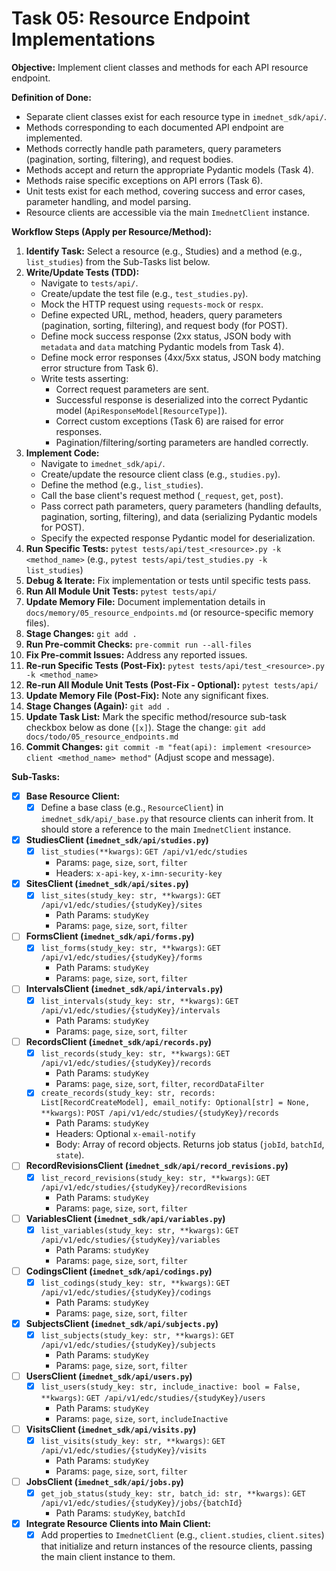 # Task 05: Resource Endpoint Implementations

**Objective:** Implement client classes and methods for each API resource endpoint.

**Definition of Done:**

* Separate client classes exist for each resource type in `imednet_sdk/api/`.
* Methods corresponding to each documented API endpoint are implemented.
* Methods correctly handle path parameters, query parameters (pagination, sorting, filtering), and request bodies.
* Methods accept and return the appropriate Pydantic models (Task 4).
* Methods raise specific exceptions on API errors (Task 6).
* Unit tests exist for each method, covering success and error cases, parameter handling, and model parsing.
* Resource clients are accessible via the main `ImednetClient` instance.

**Workflow Steps (Apply per Resource/Method):**

1. **Identify Task:** Select a resource (e.g., Studies) and a method (e.g., `list_studies`) from the Sub-Tasks list below.
2. **Write/Update Tests (TDD):**
   * Navigate to `tests/api/`.
   * Create/update the test file (e.g., `test_studies.py`).
   * Mock the HTTP request using `requests-mock` or `respx`.
   * Define expected URL, method, headers, query parameters (pagination, sorting, filtering), and request body (for POST).
   * Define mock success response (2xx status, JSON body with `metadata` and `data` matching Pydantic models from Task 4).
   * Define mock error responses (4xx/5xx status, JSON body matching error structure from Task 6).
   * Write tests asserting:
     * Correct request parameters are sent.
     * Successful response is deserialized into the correct Pydantic model (`ApiResponseModel[ResourceType]`).
     * Correct custom exceptions (Task 6) are raised for error responses.
     * Pagination/filtering/sorting parameters are handled correctly.
3. **Implement Code:**
   * Navigate to `imednet_sdk/api/`.
   * Create/update the resource client class (e.g., `studies.py`).
   * Define the method (e.g., `list_studies`).
   * Call the base client's request method (`_request`, `get`, `post`).
   * Pass correct path parameters, query parameters (handling defaults, pagination, sorting, filtering), and data (serializing Pydantic models for POST).
   * Specify the expected response Pydantic model for deserialization.
4. **Run Specific Tests:** `pytest tests/api/test_<resource>.py -k <method_name>` (e.g., `pytest tests/api/test_studies.py -k list_studies`)
5. **Debug & Iterate:** Fix implementation or tests until specific tests pass.
6. **Run All Module Unit Tests:** `pytest tests/api/`
7. **Update Memory File:** Document implementation details in `docs/memory/05_resource_endpoints.md` (or resource-specific memory files).
8. **Stage Changes:** `git add .`
9. **Run Pre-commit Checks:** `pre-commit run --all-files`
10. **Fix Pre-commit Issues:** Address any reported issues.
11. **Re-run Specific Tests (Post-Fix):** `pytest tests/api/test_<resource>.py -k <method_name>`
12. **Re-run All Module Unit Tests (Post-Fix - Optional):** `pytest tests/api/`
13. **Update Memory File (Post-Fix):** Note any significant fixes.
14. **Stage Changes (Again):** `git add .`
15. **Update Task List:** Mark the specific method/resource sub-task checkbox below as done (`[x]`). Stage the change: `git add docs/todo/05_resource_endpoints.md`
16. **Commit Changes:** `git commit -m "feat(api): implement <resource> client <method_name> method"` (Adjust scope and message).

**Sub-Tasks:**

* [x] **Base Resource Client:**
  * [x] Define a base class (e.g., `ResourceClient`) in `imednet_sdk/api/_base.py` that resource clients can inherit from. It should store a reference to the main `ImednetClient` instance.
* [x] **StudiesClient (`imednet_sdk/api/studies.py`)**
  * [x] `list_studies(**kwargs)`: `GET /api/v1/edc/studies`
    * Params: `page`, `size`, `sort`, `filter`
    * Headers: `x-api-key`, `x-imn-security-key`
* [x] **SitesClient (`imednet_sdk/api/sites.py`)**
  * [x] `list_sites(study_key: str, **kwargs)`: `GET /api/v1/edc/studies/{studyKey}/sites`
    * Path Params: `studyKey`
    * Params: `page`, `size`, `sort`, `filter`
* [ ] **FormsClient (`imednet_sdk/api/forms.py`)**
  * [x] `list_forms(study_key: str, **kwargs)`: `GET /api/v1/edc/studies/{studyKey}/forms`
    * Path Params: `studyKey`
    * Params: `page`, `size`, `sort`, `filter`
* [ ] **IntervalsClient (`imednet_sdk/api/intervals.py`)**
  * [x] `list_intervals(study_key: str, **kwargs)`: `GET /api/v1/edc/studies/{studyKey}/intervals`
    * Path Params: `studyKey`
    * Params: `page`, `size`, `sort`, `filter`
* [ ] **RecordsClient (`imednet_sdk/api/records.py`)**
  * [x] `list_records(study_key: str, **kwargs)`: `GET /api/v1/edc/studies/{studyKey}/records`
    * Path Params: `studyKey`
    * Params: `page`, `size`, `sort`, `filter`, `recordDataFilter`
  * [x] `create_records(study_key: str, records: List[RecordCreateModel], email_notify: Optional[str] = None, **kwargs)`: `POST /api/v1/edc/studies/{studyKey}/records`
    * Path Params: `studyKey`
    * Headers: Optional `x-email-notify`
    * Body: Array of record objects. Returns job status (`jobId`, `batchId`, `state`).
* [ ] **RecordRevisionsClient (`imednet_sdk/api/record_revisions.py`)**
  * [x] `list_record_revisions(study_key: str, **kwargs)`: `GET /api/v1/edc/studies/{studyKey}/recordRevisions`
    * Path Params: `studyKey`
    * Params: `page`, `size`, `sort`, `filter`
* [ ] **VariablesClient (`imednet_sdk/api/variables.py`)**
  * [x] `list_variables(study_key: str, **kwargs)`: `GET /api/v1/edc/studies/{studyKey}/variables`
    * Path Params: `studyKey`
    * Params: `page`, `size`, `sort`, `filter`
* [ ] **CodingsClient (`imednet_sdk/api/codings.py`)**
  * [x] `list_codings(study_key: str, **kwargs)`: `GET /api/v1/edc/studies/{studyKey}/codings`
    * Path Params: `studyKey`
    * Params: `page`, `size`, `sort`, `filter`
* [x] **SubjectsClient (`imednet_sdk/api/subjects.py`)**
  * [x] `list_subjects(study_key: str, **kwargs)`: `GET /api/v1/edc/studies/{studyKey}/subjects`
    * Path Params: `studyKey`
    * Params: `page`, `size`, `sort`, `filter`
* [ ] **UsersClient (`imednet_sdk/api/users.py`)**
  * [x] `list_users(study_key: str, include_inactive: bool = False, **kwargs)`: `GET /api/v1/edc/studies/{studyKey}/users`
    * Path Params: `studyKey`
    * Params: `page`, `size`, `sort`, `includeInactive`
* [ ] **VisitsClient (`imednet_sdk/api/visits.py`)**
  * [x] `list_visits(study_key: str, **kwargs)`: `GET /api/v1/edc/studies/{studyKey}/visits`
    * Path Params: `studyKey`
    * Params: `page`, `size`, `sort`, `filter`
* [ ] **JobsClient (`imednet_sdk/api/jobs.py`)**
  * [x] `get_job_status(study_key: str, batch_id: str, **kwargs)`: `GET /api/v1/edc/studies/{studyKey}/jobs/{batchId}`
    * Path Params: `studyKey`, `batchId`
* [x] **Integrate Resource Clients into Main Client:**
  * [x] Add properties to `ImednetClient` (e.g., `client.studies`, `client.sites`) that initialize and return instances of the resource clients, passing the main client instance to them.
